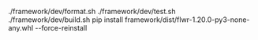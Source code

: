 ./framework/dev/format.sh
./framework/dev/test.sh
./framework/dev/build.sh
pip install framework/dist/flwr-1.20.0-py3-none-any.whl --force-reinstall